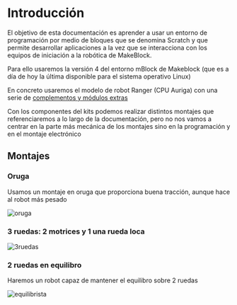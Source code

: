 # Introducción

El objetivo de esta documentación es aprender a usar un entorno de programación por medio de bloques que se denomina Scratch y que permite desarrollar aplicaciones a la vez que se interacciona con los equipos de iniciación a la robótica de MakeBlock.

Para ello usaremos la versión 4 del entorno mBlock de Makeblock (que es a día de hoy la última disponible para el sistema operativo Linux)



En concreto usaremos el modelo de robot Ranger (CPU Auriga) con una serie de [complementos y módulos extras](./Fichas/ComponentesKit.md)


Con los componentes del kits podemos realizar distintos montajes que referenciaremos a lo largo de la documentación, pero no nos vamos a centrar en la parte más mecánica de los montajes sino en la programación y en el montaje electrónico

## Montajes

### Oruga

Usamos un montaje en oruga que proporciona buena tracción, aunque hace al robot más pesado

![oruga](../images/robtmk3.jpg)

### 3 ruedas: 2 motrices y 1 una rueda loca

![3ruedas](../images/mBot-Ranger-Transformable-STEM-Educational-Robot-Kit-04-500x554.jpg)

### 2 ruedas en equilibro

Haremos un robot capaz de mantener el equilibro sobre 2 ruedas 

![equilibrista](../images/mBot-Ranger-Transformable-STEM-Educational-Robot-Kit-05-500x554.jpg)
